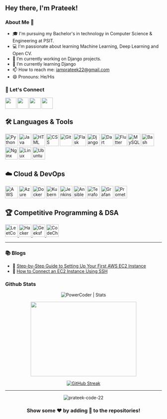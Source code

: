 
## Hey there, I'm Prateek!
### About Me 🚀
- 🎓 I'm pursuing my Bachelor's in technology in Computer Science & Engineering at PSIT. 
- 💻 I'm passionate about learning Machine Learning, Deep Learning and Open CV.
- 🔭 I’m currently working on Django projects.
- 🌱 I’m currently learning Django
- 📫 How to reach me: iamprateek22@gmail.com
- 😄 Pronouns: He/His

### :handshake: Let's Connect
<div align="center">
<a href="mailto:iamprateek22@gmail.com">
  <img align="left" width="36px" src="https://cdn.jsdelivr.net/npm/simple-icons@v3/icons/gmail.svg" />
</a>
<a href="https://www.linkedin.com/in/prateek-singh-b221651aa/">
  <img align="left" width="36px" src="https://cdn.jsdelivr.net/npm/simple-icons@v3/icons/linkedin.svg"  />
</a>
<a href="https://www.instagram.com/_prateek._.singh_/">
    <img align="left" width="36px" src="https://cdn.jsdelivr.net/npm/simple-icons@v3/icons/instagram.svg" />
</a>  
<a href="https://www.quora.com/profile/Prateek-Singh-896">
  <img align="left" width="36px" src="https://cdn.jsdelivr.net/npm/simple-icons@v3/icons/quora.svg"  />
</a>
</div>

<br />
<br />

## 🛠️ Languages & Tools

<div align="left">

<img src="https://raw.githubusercontent.com/marwin1991/profile-technology-icons/refs/heads/main/icons/python.png" alt="Python" title="Python" width="40" height="40"/>
<img src="https://raw.githubusercontent.com/marwin1991/profile-technology-icons/refs/heads/main/icons/java.png" alt="Java" title="Java" width="40" height="40"/>
<img src="https://raw.githubusercontent.com/marwin1991/profile-technology-icons/refs/heads/main/icons/html.png" alt="HTML" title="HTML" width="40" height="40"/>
<img src="https://raw.githubusercontent.com/marwin1991/profile-technology-icons/refs/heads/main/icons/css.png" alt="CSS" title="CSS" width="40" height="40"/>
<img src="https://raw.githubusercontent.com/marwin1991/profile-technology-icons/refs/heads/main/icons/git.png" alt="Git" title="Git" width="40" height="40"/>
<img src="https://raw.githubusercontent.com/marwin1991/profile-technology-icons/refs/heads/main/icons/flask.png" alt="Flask" title="Flask" width="40" height="40"/>
<img src="https://raw.githubusercontent.com/marwin1991/profile-technology-icons/refs/heads/main/icons/django.png" alt="Django" title="Django" width="40" height="40"/>
<img src="https://raw.githubusercontent.com/marwin1991/profile-technology-icons/refs/heads/main/icons/dart.png" alt="Dart" title="Dart" width="40" height="40"/>
<img src="https://raw.githubusercontent.com/marwin1991/profile-technology-icons/refs/heads/main/icons/flutter.png" alt="Flutter" title="Flutter" width="40" height="40"/>
<img src="https://raw.githubusercontent.com/marwin1991/profile-technology-icons/refs/heads/main/icons/mysql.png" alt="MySQL" title="MySQL" width="40" height="40"/>
<img src="https://raw.githubusercontent.com/marwin1991/profile-technology-icons/refs/heads/main/icons/bash.png" alt="Bash" title="Bash" width="40" height="40"/>
<img src="https://raw.githubusercontent.com/marwin1991/profile-technology-icons/refs/heads/main/icons/nginx.png" alt="Nginx" title="Nginx" width="40" height="40"/>
<img src="https://raw.githubusercontent.com/marwin1991/profile-technology-icons/refs/heads/main/icons/linux.png" alt="Linux" title="Linux" width="40" height="40"/>
<img src="https://raw.githubusercontent.com/marwin1991/profile-technology-icons/refs/heads/main/icons/ubuntu.png" alt="Ubuntu" title="Ubuntu" width="40" height="40"/>

</div>


## ☁️ Cloud & DevOps

<div align="left">

<img src="https://raw.githubusercontent.com/marwin1991/profile-technology-icons/refs/heads/main/icons/aws.png" alt="AWS" title="AWS" width="40" height="40"/>
<img src="https://raw.githubusercontent.com/marwin1991/profile-technology-icons/refs/heads/main/icons/microsoft_azure.png" alt="Azure" title="Azure" width="40" height="40"/>
<img src="https://raw.githubusercontent.com/marwin1991/profile-technology-icons/refs/heads/main/icons/docker.png" alt="Docker" title="Docker" width="40" height="40"/>
<img src="https://raw.githubusercontent.com/marwin1991/profile-technology-icons/refs/heads/main/icons/kubernetes.png" alt="Kubernetes" title="Kubernetes" width="40" height="40"/>
<img src="https://raw.githubusercontent.com/marwin1991/profile-technology-icons/refs/heads/main/icons/jenkins.png" alt="Jenkins" title="Jenkins" width="40" height="40"/>
<img src="https://raw.githubusercontent.com/marwin1991/profile-technology-icons/refs/heads/main/icons/ansible.png" alt="Ansible" title="Ansible" width="40" height="40"/>
<img src="https://raw.githubusercontent.com/marwin1991/profile-technology-icons/refs/heads/main/icons/terraform.png" alt="Terraform" title="Terraform" width="40" height="40"/>
<img src="https://raw.githubusercontent.com/marwin1991/profile-technology-icons/refs/heads/main/icons/grafana.png" alt="Grafana" title="Grafana" width="40" height="40"/>
<img src="https://raw.githubusercontent.com/marwin1991/profile-technology-icons/refs/heads/main/icons/prometheus.png" alt="Prometheus" title="Prometheus" width="40" height="40"/>

</div>

## 🏆 Competitive Programming & DSA

<div align="left">

<!-- LeetCode -->
<a href="https://leetcode.com/iamprateek" target="_blank">
  <img src="https://upload.wikimedia.org/wikipedia/commons/1/19/LeetCode_logo_black.png" alt="LeetCode" title="LeetCode" width="40" height="40"/>
</a>

<!-- HackerRank -->
<a href="https://www.hackerrank.com/CS1D202?hr_r=1" target="_blank">
  <img src="https://upload.wikimedia.org/wikipedia/commons/6/65/HackerRank_logo.png" alt="HackerRank" title="HackerRank" width="40" height="40"/>
</a>

<!-- GeeksforGeeks -->
<a href="https://auth.geeksforgeeks.org/user/iamprateek22/practice/" target="_blank">
  <img src="https://media.geeksforgeeks.org/wp-content/uploads/20210228231058/gfg.png" alt="GeeksforGeeks" title="GeeksforGeeks" width="40" height="40"/>
</a>

<!-- CodeChef -->
<a href="https://www.codechef.com/users/prateekkk" target="_blank">
  <img src="https://cdn.codechef.com/sites/default/files/uploads/pictures/811b20a47eac52b10c90ab82e0628e21.png" alt="CodeChef" title="CodeChef" width="40" height="40"/>
</a>

</div>

---

### 📚 Blogs

- 🔧 [Step-by-Step Guide to Setting Up Your First AWS EC2 Instance](https://medium.com/@iamprateek22/step-by-step-guide-to-setting-up-your-first-aws-ec2-instance-618181fc70b6)  
- 🔐 [How to Connect an EC2 Instance Using SSH](https://medium.com/@iamprateek22/how-to-connect-an-ec2-instance-using-ssh-4365f4b086ad)  


### Github Stats
<p align="center"> 
  <img src="https://github-readme-stats.vercel.app/api?username=prateek-code-22&show_icons=true&theme=vision-friendly-dark" alt="PowerCoder | Stats" />
 
<p align="center"><img src="https://github-readme-stats.vercel.app/api/top-langs/?username=prateek-code-22&layout=compact&theme=vision-friendly-dark" width="340" height="240" >
</div>
<div align="center">

[![GitHub Streak](https://github-readme-streak-stats.herokuapp.com/?user=prateek-code-22&theme=vision-friendly-dark)](https://github.com/prateek-code-22)
</div>


---
<p align="center"> <img src="https://komarev.com/ghpvc/?username=prateek-code-22" alt="prateek-code-22" /> </p>


### <p align =" center">  Show some ❤️ by adding 🌟 to the repositories! 
